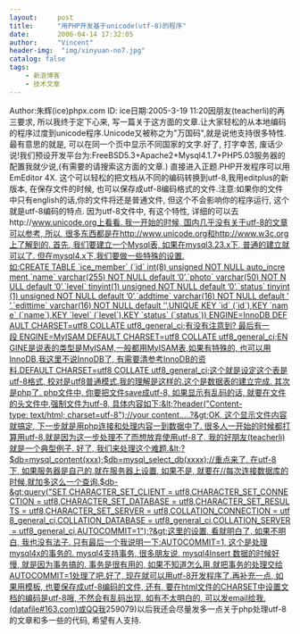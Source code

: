 ```yaml
---
layout:     post
title:      "用PHP开发基于unicode(utf-8)的程序"
date:       2006-04-14 17:32:05
author:     "Vincent"
header-img:  "img/xinyuan-no7.jpg"
catalog: false
tags:
    - 新浪博客
    - 技术文章
---
```



Author:朱辉(ice)phpx.com ID: ice日期:2005-3-19 11:20因朋友(teacherli)的再三要求, 所以我终于定下心来, 写一篇关于这方面的文章.让大家轻松的从本地编码的程序过度到unicode程序.Unicode又被称之为"万国码",就是说他支持很多特性.最有意思的就是, 可以在同一个页中显示不同国家的文字.好了, 打字幸苦, 废话少说!我们预设开发平台为:FreeBSD5.3+Apache2+Mysql4.1.7+PHP5.03服务器的配置我就少说,(有需要的请搜索这方面的文章.) 直接进入正题.PHP开发程序可以用EmEditor 4X. 这个可以轻松的把文档从不同的编码转换到utf-8,我用editplus的新版本, 在保存文件的时候, 也可以保存成utf-8编码格式的文件.注意:如果你的文件中只有english的话,你的文件将还是普通文件, 但这个不会影响你的程序运行, 这个就是utf-8编码的特点. 因为utf-8文件中, 有这个特性, 详细的可以去http://www.unicode.org上看看. 我一开始的时候, 国内几乎没有关于utf-8的文章可以参考, 所以, 很多东西都是在http://www.unicode.org和http://www.w3c.org上了解到的. 首先, 我们要建立一个Mysql表, 如果在mysql3.23.x下, 普通的建立就可以了. 但在mysql4.x下,我们要做一些特殊的设置.如:CREATE TABLE `ice_member` (`id` int(8) unsigned NOT NULL auto_increment,`name` varchar(255) NOT NULL default ’0’,`photo` varchar(50) NOT NULL default ’0’,`level` tinyint(1) unsigned NOT NULL default ’0’,`status` tinyint(1) unsigned NOT NULL default ’0’,`addtime` varchar(16) NOT NULL default ’’,`edittime` varchar(16) NOT NULL default ’’,UNIQUE KEY `id` (`id`),KEY `name` (`name`),KEY `level` (`level`),KEY `status` (`status`)) ENGINE=InnoDB DEFAULT CHARSET=utf8 COLLATE utf8_general_ci;有没有注意到? 最后有一段 ENGINE=MyISAM DEFAULT CHARSET=utf8 COLLATE utf8_general_ci;ENGINE是说表的类型是MyISAM,一般都用MyISAM表,如果有特殊的, 也可以用InnoDB,我这里不说InnoDB了, 有需要清参考InnoDB的资料.DEFAULT CHARSET=utf8 COLLATE utf8_general_ci;这个就是设定这个表是utf-8格式, 校对是utf8普通模式.我的理解是这样的.这个是数据表的建立完成. 其次是php了. php文件中, 你要把文件save成utf-8, 如果显示有乱码的话, 就要在文件的头文件中,强制文件为utf-8, 具体内容如下:&lt;?header("Content-type: text/html; charset=utf-8");//your content.....?&gt;OK, 这个显示文件内容就搞定, 下一步就是用php连接和处理内容一到数据中了. 很多人一开始的时候都打算用utf-8,就是因为这一步处理不了而想放弃使用utf-8了, 我的好朋友(teacherli)就是一个典型例子. 好了, 我们来处理这个难题.&lt;?$db=mysql_content(xxx);$db=mysql_select_db(xxxx);//重点来了, 在utf-8下, 如果服务器是自己的,就在服务器上设置, 如果不是, 就要在//每次连接数据库的时候,就加多这么一个查询.$db-&gt;query("SET CHARACTER_SET_CLIENT = utf8,CHARACTER_SET_CONNECTION = utf8,CHARACTER_SET_DATABASE = utf8,CHARACTER_SET_RESULTS = utf8,CHARACTER_SET_SERVER = utf8,COLLATION_CONNECTION = utf8_general_ci,COLLATION_DATABASE = utf8_general_ci,COLLATION_SERVER = utf8_general_ci,AUTOCOMMIT=1");?&gt;这里的设置, 看就明白了, 如果不明白, 我也没有法子. 只有最后一个我说明一下:AUTOCOMMIT=1, 这个是处理mysql4x的事务的. mysql4支持事务, 很多朋友说, mysql4Insert 数据的时候好慢, 就是因为事务搞的. 事务是很有用的, 如果不知道怎么用,就把事务的处理交给AUTOCOMMIT=1处理了吧.好了, 现在就可以用utf-8开发程序了.再补充一点, 如果用模板, 也要保存成utf-8编码的文件, 还有, 要在html文件的CHARSET中设置文档的编码是utf-8哦, 不然会有乱码出现. 如有不太明白的, 可以发email给我.(datafile#163.com)或QQ我<img>259079)以后我还会尽量发多一点关于php处理utf-8的文章和多一些的代码, 希望有人支持. 



